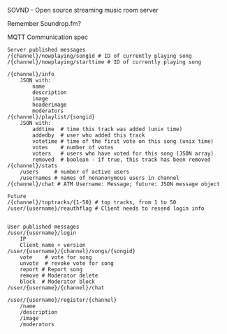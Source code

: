 SOVND - Open source streaming music room server

Remember Soundrop.fm?


MQTT Communication spec

	Server published messages
	/{channel}/nowplaying/songid # ID of currently playing song
	/{channel}/nowplaying/starttime # ID of currently playing song

	/{channel}/info
		JSON with:
			name
			description
			image
			headerimage
			moderators
	/{channel}/playlist/{songid}
		JSON with:
			addtime  # time this track was added (unix time)
			addedby  # user who added this track
			votetime # time of the first vote on this song (unix time)
			votes    # number of votes
			voters   # users who have voted for this song (JSON array)
			removed  # boolean - if true, this track has been removed
	/{channel}/stats
		/users     # number of active users
		/usernames # names of nonanonymous users in channel
	/{channel}/chat # ATM Username: Message; future: JSON message object

	Future
	/{channel}/toptracks/{1-50} # top tracks, from 1 to 50
	/user/{username}/reauthflag # Client needs to resend login info


	User published messages
	/user/{username}/login
		IP
		Client name + version
	/user/{username}/{channel}/songs/{songid}
		vote	# vote for song
		unvote	# revoke vote for song
		report # Report song
 		remove # Moderator delete
		block  # Moderator block
	/user/{username}/{channel}/chat

	/user/{username}/register/{channel}
		/name
		/description
		/image
		/moderators

